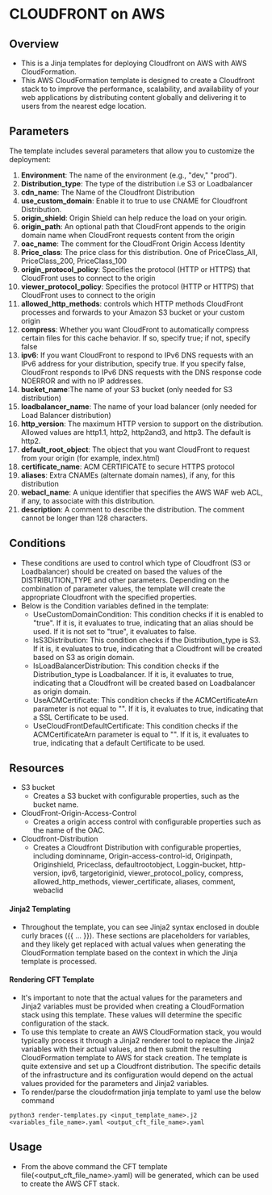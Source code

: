 # CLOUDFRONT on AWS

## Overview
- This is a Jinja templates for deploying Cloudfront on AWS with AWS CloudFormation.
- This AWS CloudFormation template is designed to create a Cloudfront stack to to improve the performance, scalability, and availability of your web applications by distributing content globally and delivering it to users from the nearest edge location.

## Parameters
The template includes several parameters that allow you to customize the deployment:
1. **Environment**: The name of the environment (e.g., "dev," "prod").
2. **Distribution_type**: The type of the distribution i.e S3 or Loadbalancer
3. **cdn_name**:  The Name of the Cloudfront Distribution
4. **use_custom_domain**: Enable it to true to use CNAME for Cloudfront Distribution.
5. **origin_shield**: Origin Shield can help reduce the load on your origin.
6. **origin_path**: An optional path that CloudFront appends to the origin domain name when CloudFront requests content from the origin
7. **oac_name**: The comment for the CloudFront Origin Access Identity
8. **Price_class**: The price class for this distribution. One of PriceClass_All, PriceClass_200, PriceClass_100
9. **origin_protocol_policy**: Specifies the protocol (HTTP or HTTPS) that CloudFront uses to connect to the origin
10. **viewer_protocol_policy**: Specifies the protocol (HTTP or HTTPS) that CloudFront uses to connect to the origin
11. **allowed_http_methods**: controls which HTTP methods CloudFront processes and forwards to your Amazon S3 bucket or your custom origin
12. **compress**: Whether you want CloudFront to automatically compress certain files for this cache behavior. If so, specify true; if not, specify false
13. **ipv6**: If you want CloudFront to respond to IPv6 DNS requests with an IPv6 address for your distribution, specify true. If you specify false, CloudFront responds to IPv6 DNS requests with the DNS response code NOERROR and with no IP addresses.
14. **bucket_name**:The name of your S3 bucket (only needed for S3 distribution)
15. **loadbalancer_name**: The name of your load balancer (only needed for Load Balancer distribution)
16. **http_version**: The maximum HTTP version to support on the distribution. Allowed values are http1.1, http2, http2and3, and http3. The default is http2.
17. **default_root_object**: The object that you want CloudFront to request from your origin (for example, index.html)
18. **certificate_name**: ACM CERTIFICATE to secure HTTPS protocol
19. **aliases**: Extra CNAMEs (alternate domain names), if any, for this distribution
20. **webacl_name**: A unique identifier that specifies the AWS WAF web ACL, if any, to associate with this distribution.
21. **description**: A comment to describe the distribution. The comment cannot be longer than 128 characters.

## Conditions

- These conditions are used to control which type of Cloudfront (S3 or Loadbalancer) should be created on based the values of the DISTRIBUTION_TYPE and other parameters.
Depending on the combination of parameter values, the template will create the appropriate Cloudfront with the specified properties.
- Below is the Condition variables defined in the template:
    - UseCustomDomainCondition: This condition checks if it is enabled to "true". If it is, it evaluates to true, indicating that an alias should be used. If it is not set to "true", it evaluates to false.
    - IsS3Distribution: This condition checks if the Distribution_type is S3. If it is, it evaluates to true, indicating that a Cloudfront will be created based on S3 as origin domain.
    - IsLoadBalancerDistribution: This condition checks if the Distribution_type is Loadbalancer. If it is, it evaluates to true, indicating that a Cloudfront will be created based on Loadbalancer as origin domain.
    - UseACMCertificate: This condition checks if the ACMCertificateArn parameter is not equal to "". If it is, it evaluates to true, indicating that a SSL Certificate to be used.
    - UseCloudFrontDefaultCertificate: This condition checks if the ACMCertificateArn parameter is equal to "". If it is, it evaluates to true, indicating that a default Certificate to be used.

## Resources
- S3 bucket
    -  Creates a S3 bucket with configurable properties, such as the bucket name.
- CloudFront-Origin-Access-Control
    -  Creates a origin access control with configurable properties such as the name of the OAC.
- Cloudfront-Distribution
    -  Creates a Cloudfront Distribution with configurable properties, including dominname, Origin-access-control-id, Originpath, Originshield, Priceclass, defaultrootobject, Loggin-bucket, http-version, ipv6, targetoriginid, viewer_protocol_policy, compress, allowed_http_methods, viewer_certificate, aliases, comment, webaclid

#### Jinja2 Templating
- Throughout the template, you can see Jinja2 syntax enclosed in double curly braces ({{ ... }}). These sections are placeholders for variables, and they likely get replaced with actual values when generating the CloudFormation template based on the context in which the Jinja template is processed.

#### Rendering CFT Template
- It's important to note that the actual values for the parameters and Jinja2 variables must be provided when creating a CloudFormation stack using this template. These values will determine the specific configuration of the stack.
- To use this template to create an AWS CloudFormation stack, you would typically process it through a Jinja2 renderer tool to replace the Jinja2 variables with their actual values, and then submit the resulting CloudFormation template to AWS for stack creation. The template is quite extensive and set up a Cloudfront distribution. The specific details of the infrastructure and its configuration would depend on the actual values provided for the parameters and Jinja2 variables.
- To render/parse the cloudofrmation jinja template to yaml use the below command
```
python3 render-templates.py <input_template_name>.j2 <variables_file_name>.yaml <output_cft_file_name>.yaml
```

## Usage
- From the above command the CFT template file(<output_cft_file_name>.yaml) will be generated, which can be used to create the AWS CFT stack.
